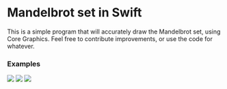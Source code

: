 # Mandelbrot set in Swift

This is a simple program that will accurately draw the Mandelbrot set, using Core Graphics.
Feel free to contribute improvements, or use the code for whatever.

### Examples

<img src="https://www.dropbox.com/s/nncu7htfaapq0zg/2017-06-18%2000%3A01%3A54%20%2B0000.png?dl=1" />
<img src="https://www.dropbox.com/s/2kp4thzfmdwxgwp/2017-06-17%2022%3A50%3A51%20%2B0000.png?dl=1" />
<img src="https://www.dropbox.com/s/oxk1xct7x9vk3fk/2017-06-17%2022%3A40%3A41%20%2B0000.png?dl=1" />
